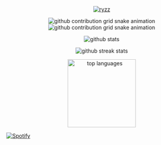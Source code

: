 <!-- Desktop View -->
<p align="center">
    <a href="https://discord.com/users/758302783647514657" target="_blank" rel="noreferrer">
        <img align="center" src="https://lanyard.cnrad.dev/api/758302783647514657" alt="ryzz" /> 
    </a>
</p>

<p align="center">
    <img src="https://raw.githubusercontent.com/ryzz123/ryzz123/output/only-svg/github-contribution-grid-snake-dark.svg#gh-dark-mode-only" alt="github contribution grid snake animation" />
    <img src="https://raw.githubusercontent.com/ryzz123/ryzz123/output/only-svg/github-contribution-grid-snake.svg#gh-light-mode-only" alt="github contribution grid snake animation" />
</p>

<p align="center">
    <img src="https://github-readme-stats.vercel.app/api?username=Ryzz123&hide=prs&show_icons=true&hide_border=true&title_color=teal&custom_title=.....&hide_title=true&rank_icon=github&theme=radical" alt="github stats" />
</p>
<p align="center">
    <img src="https://github-readme-streak-stats.herokuapp.com/?user=Ryzz123&theme=radical&hide_border=true" alt="github streak stats" />
</p>
<p align="center">
    <img src="https://github-readme-stats.vercel.app/api/top-langs/?username=Ryzz123&layout=compact&theme=radical&title_color=teal&hide_title=true&hide_border=true&hide_progress=false" height=180 alt="top languages" />
</p>

[![Spotify](https://novatorem-weld-ten.vercel.app/api/spotify)](https://open.spotify.com/user/313wlie6isewibst7o7aokeiikh4?si=2yTgCBgpRGG3ZgbmN_-R_w&utm_source=copy-link)

